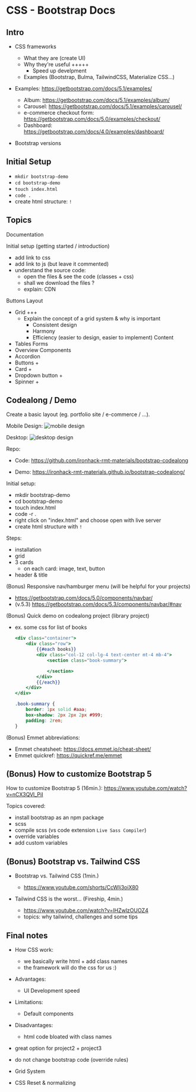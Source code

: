 
# CSS - Bootstrap Docs

<!--
Status: ready

@todo:
- codealong design screenshots: make it generic (ex. plain buttons) 
- record video + QA


-->


## Intro

- CSS frameworks
  - What they are (create UI)
  - Why they're useful +++++
    - Speed up develpment
  - Examples (Bootstrap, Bulma, TailwindCSS, Materialize CSS...)


- Examples: https://getbootstrap.com/docs/5.1/examples/
  - Album: https://getbootstrap.com/docs/5.1/examples/album/
  - Carousel: https://getbootstrap.com/docs/5.1/examples/carousel/
  - e-commerce checkout form: https://getbootstrap.com/docs/5.0/examples/checkout/
  - Dashboard: https://getbootstrap.com/docs/4.0/examples/dashboard/


- Bootstrap versions



## Initial Setup

<!--
@Luis: 
- do this before we go through the documentation (so that we can do quick demos)
-->

- `mkdir bootstrap-demo`
- `cd bootstrap-demo`
- `touch index.html`
- `code .`
- create html structure: `!`



## Topics

<!-- aug. 2023: v.5.3.1  -->

Documentation

Initial setup (getting started / introduction)
- add link to css
- add link to js (but leave it commented)
- understand the source code:
  - open the files & see the code (classes + css)
  - shall we download the files ?
  - explain: CDN



Buttons
Layout
- Grid +++
  - Explain the concept of a grid system & why is important
    - Consistent design
    - Harmony
    - Efficiency (easier to design, easier to implement)
Content
- Tables
Forms
- Overview
Components
- Accordion
- Buttons +
- Card +
- Dropdown button +
- Spinner +



## Codealong / Demo

Create a basic layout (eg. portfolio site / e-commerce / ...).


Mobile Design:
![mobile design](./images/bootstrap-sample-1-mobile.png)

Desktop:
![desktop design](./images/bootstrap-sample-2-desktop.png)



Repo: 
- Code: https://github.com/ironhack-rmt-materials/bootstrap-codealong
- Demo: https://ironhack-rmt-materials.github.io/bootstrap-codealong/

  <!-- @luis: deploy on another account -->


Initial setup:
<!-- @luis: follow this so that they have a .html file -->
- mkdir bootstrap-demo
- cd bootstrap-demo
- touch index.html
- code -r .
- right click on  "index.html" and choose open with live server
- create html structure with `!`



Steps:

- installation
- grid
- 3 cards
  - on each card: image, text, button
- header & title



(Bonus) Responsive nav/hamburger menu (will be helpful for your projects)
- https://getbootstrap.com/docs/5.0/components/navbar/
- (v.5.3) https://getbootstrap.com/docs/5.3/components/navbar/#nav


(Bonus) Quick demo on codealong project (library project)
- ex. some css for list of books

  ```hbs
  <div class="container">
      <div class="row">
          {{#each books}}
          <div class="col-12 col-lg-4 text-center mt-4 mb-4">
              <section class="book-summary">

              </section>
          </div>
          {{/each}}
      </div>
  </div>
  ```


  ```css
  .book-summary {
      border: 1px solid #aaa;
      box-shadow: 2px 2px 2px #999;
      padding: 2rem;
  }
  ```


(Bonus) Emmet abbreviations:
- Emmet cheatsheet: https://docs.emmet.io/cheat-sheet/
- Emmet quickref: https://quickref.me/emmet


## (Bonus) How to customize Bootstrap 5

How to customize Bootstrap 5 (16min.):
https://www.youtube.com/watch?v=nCX3QVl_PiI

Topics covered:
- install bootstrap as an npm package
- scss
- compile scss (vs code extension `Live Sass Compiler`)
- override variables
- add custom variables


## (Bonus) Bootstrap vs. Tailwind CSS
- Bootstrap vs. Tailwind CSS (1min.)
  - https://www.youtube.com/shorts/CcWIj3oiX80

- Tailwind CSS is the worst… (Fireship, 4min.)
  - https://www.youtube.com/watch?v=lHZwlzOUOZ4
  - topics: why tailwind, challenges and some tips


## Final notes

- How CSS work:
  - we basically write html + add class names
  - the framework will do the css for us :)

- Advantages: 
  - UI Development speed

- Limitations:
  - Default components

- Disadvantages:
  - html code bloated with class names

- great option for project2 + project3
- do not change bootstrap code (override rules)

- Grid System
- CSS Reset & normalizing

